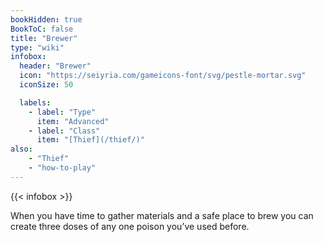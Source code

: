 ```yaml
---
bookHidden: true
BookToC: false
title: "Brewer"
type: "wiki"
infobox:
  header: "Brewer"
  icon: "https://seiyria.com/gameicons-font/svg/pestle-mortar.svg"
  iconSize: 50

  labels:
    - label: "Type"
      item: "Advanced"
    - label: "Class"
      item: "[Thief](/thief/)"
also:
    - "Thief"
    - "how-to-play"
---
```


{{< infobox >}}

When you have time to gather materials and a safe place to brew you can create three doses of any one poison you’ve used before.